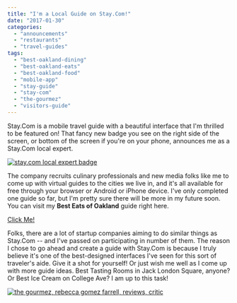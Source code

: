 ```yaml
---
title: "I'm a Local Guide on Stay.Com!"
date: "2017-01-30"
categories:
  - "announcements"
  - "restaurants"
  - "travel-guides"
tags:
  - "best-oakland-dining"
  - "best-oakland-eats"
  - "best-oakland-food"
  - "mobile-app"
  - "stay-guide"
  - "stay-com"
  - "the-gourmez"
  - "visitors-guide"
---
```


Stay.Com is a mobile travel guide with a beautiful interface that I'm thrilled to be featured on! That fancy new badge you see on the right side of the screen, or bottom of the screen if you're on your phone, announces me as a Stay.Com local expert.

[![stay.com local expert badge](http://s3.amazonaws.com/thegourmez-wpmedia/2017/01/stay-com_le-badge_dark-500x164.png)](http://s3.amazonaws.com/thegourmez-wpmedia/2017/01/stay-com_le-badge_dark.png)

The company recruits culinary professionals and new media folks like me to come up with virtual guides to the cities we live in, and it's all available for free through your browser or Android or iPhone device. I've only completed one guide so far, but I'm pretty sure there will be more in my future soon. You can visit my **Best Eats of Oakland** guide right here.

[Click Me!](https://www.stay.com/s/3zZp/)

Folks, there are a lot of startup companies aiming to do similar things as Stay.Com -- and I've passed on participating in number of them. The reason I chose to go ahead and create a guide with Stay.Com is because I truly believe it's one of the best-designed interfaces I've seen for this sort of traveler's aide. Give it a shot for yourself! Or just wish me well as I come up with more guide ideas. Best Tasting Rooms in Jack London Square, anyone? Or Best Ice Cream on College Ave? I am up to this task!

[![the gourmez, rebecca gomez farrell, reviews, critic](http://s3.amazonaws.com/thegourmez-wpmedia/2017/01/RGF-vespa-400x500.jpg)](http://s3.amazonaws.com/thegourmez-wpmedia/2017/01/RGF-vespa.jpg)

